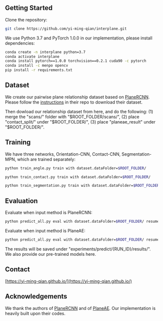 ## Getting Started

Clone the repository:
```bash
git clone https://github.com/yi-ming-qian/interplane.git
```

We use Python 3.7 and PyTorch 1.0.0 in our implementation, please install dependencies:
```bash
conda create -n interplane python=3.7
conda activate interplane
conda install pytorch==1.0.0 torchvision==0.2.1 cuda90 -c pytorch
conda install -c menpo opencv
pip install -r requirements.txt
```

## Dataset
We create our pairwise plane relationship dataset based on [PlaneRCNN](https://github.com/NVlabs/planercnn). Please follow the [instructions](https://github.com/NVlabs/planercnn#training-data-preparation) in their repo to download their dataset.

Then dowload our relationship dataset from here, and do the following: (1) merge the "scans/" folder with "$ROOT_FOLDER/scans/", (2) place "contact_split/" under "$ROOT_FOLDER/", (3) place "planeae_result" under "$ROOT_FOLDER/".

## Training
We have three networks, Orientation-CNN, Contact-CNN, Segmentation-MPN, which are trained separately:
```bash
python train_angle.py train with dataset.dataFolder=$ROOT_FOLDER/
```
```bash
python train_contact.py train with dataset.dataFolder=$ROOT_FOLDER/
```
```bash
python train_segmentation.py train with dataset.dataFolder=$ROOT_FOLDER/
```

## Evaluation
Evaluate when input method is PlaneRCNN:
```bash
python predict_all.py eval with dataset.dataFolder=$ROOT_FOLDER/ resume_angle=/path/to/orientationCNN/model  resume_contact=/path/to/contactCNN/model resume_seg=/path/to/segmentationMPN/model input_method=planercnn
```
Evaluate when input method is PlaneAE:
```bash
python predict_all.py eval with dataset.dataFolder=$ROOT_FOLDER/ resume_angle=/path/to/orientationCNN/model  resume_contact=/path/to/contactCNN/model resume_seg=/path/to/segmentationMPN/model input_method=planeae
```
The results will be saved under "experiments/predict/{RUN_ID}/results/". We also provide our pre-trained models here.

## Contact
[https://yi-ming-qian.github.io/](https://yi-ming-qian.github.io/)

## Acknowledgements
We thank the authors of [PlaneRCNN](https://github.com/NVlabs/planercnn) and of [PlaneAE](https://github.com/svip-lab/PlanarReconstruction). Our implementation is heavily built upon their codes.
